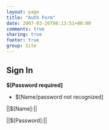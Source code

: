 ```yaml
---
layout: page
title: "Auth Form"
date: 2007-03-26T00:13:51+00:00
comments: true
sharing: true
footer: true
group: Site
---
```


## Sign In

**$[Password required]**

* $[Name/password not recognized]



||$[Name]:||

||$[Password]:||


